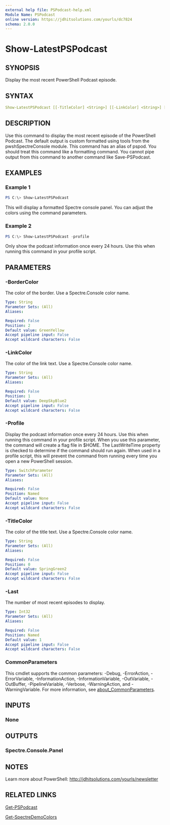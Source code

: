 ```yaml
---
external help file: PSPodcast-help.xml
Module Name: PSPodcast
online version: https://jdhitsolutions.com/yourls/dc7824
schema: 2.0.0
---
```


# Show-LatestPSPodcast

## SYNOPSIS

Display the most recent PowerShell Podcast episode.

## SYNTAX

```yaml
Show-LatestPSPodcast [[-TitleColor] <String>] [[-LinkColor] <String>] [[-BorderColor] <String>] [-Profile] [-Last <Int32>] [<CommonParameters>]
```

## DESCRIPTION

Use this command to display the most recent episode of the PowerShell Podcast. The default output is custom formatted using tools from the pwshSpectreConsole module. This command has an alias of pspod. You should treat this command like a formatting command. You cannot pipe output from this command to another command like Save-PSPodcast.

## EXAMPLES

### Example 1

```powershell
PS C:\> Show-LatestPSPodcast
```

This will display a formatted Spectre console panel. You can adjust the colors using the command parameters.

### Example 2

```powershell
PS C:\> Show-LatestPSPodcast -profile
```

Only show the podcast information once every 24 hours. Use this when running this command in your profile script.

## PARAMETERS

### -BorderColor

The color of the border. Use a Spectre.Console color name.

```yaml
Type: String
Parameter Sets: (All)
Aliases:

Required: False
Position: 2
Default value: GreenYellow
Accept pipeline input: False
Accept wildcard characters: False
```

### -LinkColor

The color of the link text. Use a Spectre.Console color name.

```yaml
Type: String
Parameter Sets: (All)
Aliases:

Required: False
Position: 1
Default value: DeepSkyBlue2
Accept pipeline input: False
Accept wildcard characters: False
```

### -Profile

Display the podcast information once every 24 hours.
Use this when running this command in your profile script. When you use this parameter, the command will create a flag file in $HOME. The LastWriteTime property is checked to determine if the command should run again. When used in a profile script, this will prevent the command from running every time you open a new PowerShell session.

```yaml
Type: SwitchParameter
Parameter Sets: (All)
Aliases:

Required: False
Position: Named
Default value: None
Accept pipeline input: False
Accept wildcard characters: False
```

### -TitleColor

The color of the title text. Use a Spectre.Console color name.

```yaml
Type: String
Parameter Sets: (All)
Aliases:

Required: False
Position: 0
Default value: SpringGreen2
Accept pipeline input: False
Accept wildcard characters: False
```

### -Last

The number of most recent episodes to display.

```yaml
Type: Int32
Parameter Sets: (All)
Aliases:

Required: False
Position: Named
Default value: 1
Accept pipeline input: False
Accept wildcard characters: False
```

### CommonParameters

This cmdlet supports the common parameters: -Debug, -ErrorAction, -ErrorVariable, -InformationAction, -InformationVariable, -OutVariable, -OutBuffer, -PipelineVariable, -Verbose, -WarningAction, and -WarningVariable. For more information, see [about_CommonParameters](http://go.microsoft.com/fwlink/?LinkID=113216).

## INPUTS

### None

## OUTPUTS

### Spectre.Console.Panel

## NOTES

Learn more about PowerShell: http://jdhitsolutions.com/yourls/newsletter

## RELATED LINKS

[Get-PSPodcast](Get-PSPodcast.md)

[Get-SpectreDemoColors]()
